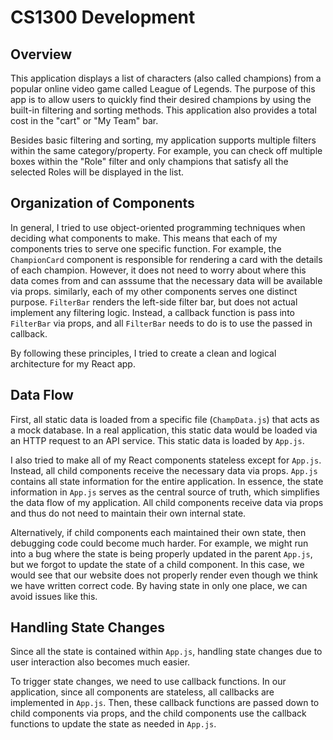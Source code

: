 # CS1300 Development

## Overview

This application displays a list of characters (also called champions) from a
popular online video game called League of Legends. The purpose of this app is
to allow users to quickly find their desired champions by using the built-in
filtering and sorting methods. This application also provides a total cost in the
"cart" or "My Team" bar.

Besides basic filtering and sorting, my application supports multiple filters
within the same category/property. For example, you can check off multiple
boxes within the "Role" filter and only champions that satisfy all the selected
Roles will be displayed in the list.

## Organization of Components

In general, I tried to use object-oriented programming techniques when deciding
what components to make. This means that each of my components tries to serve
one specific function. For example, the `ChampionCard` component is responsible
for rendering a card with the details of each champion. However, it does not
need to worry about where this data comes from and can asssume that the necessary
data will be available via props. similarly, each of my other components serves
one distinct purpose. `FilterBar` renders the left-side filter bar, but does not
actual implement any filtering logic. Instead, a callback function is pass into
`FilterBar` via props, and all `FilterBar` needs to do is to use the passed in
callback.

By following these principles, I tried to create a clean and logical architecture
for my React app.

## Data Flow

First, all static data is loaded from a specific file (`ChampData.js`) that acts
as a mock database. In a real application, this static data would be loaded via
an HTTP request to an API service. This static data is loaded by `App.js`.

I also tried to make all of my React components stateless except for
`App.js`. Instead, all child components receive the necessary data via props.
`App.js` contains all state information for the entire application. In essence,
the state information in `App.js` serves as the central source of truth, which
simplifies the data flow of my application. All child components receive data 
via props and thus do not need to maintain their own internal state.

Alternatively, if child components each maintained their own state, then debugging
code could become much harder. For example, we might run into a bug where the state is 
being properly updated in the parent `App.js`, but we forgot to update the state
of a child component. In this case, we would see that our website does not 
properly render even though we think we have written correct code. By having 
state in only one place, we can avoid issues like this.

## Handling State Changes

Since all the state is contained within `App.js`, handling state changes due to
user interaction also becomes much easier.

To trigger state changes, we need to use callback functions. In our application,
since all components are stateless, all callbacks are implemented in `App.js`.
Then, these callback functions are passed down to child components via props,
and the child components use the callback functions to update the state as needed
in `App.js`.
